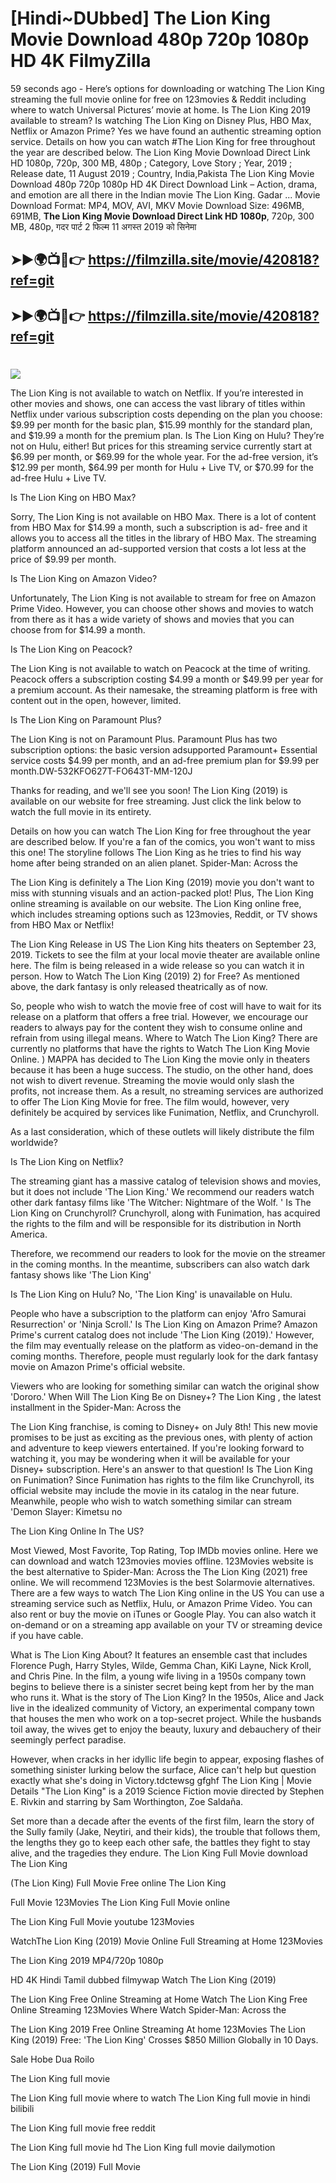 # [Hindi~DUbbed] The Lion King Movie Download 480p 720p 1080p HD 4K FilmyZilla


59 seconds ago - Here’s options for downloading or watching The Lion King streaming the full movie online for free on 123movies & Reddit including where to watch Universal Pictures’ movie at home. Is The Lion King 2019 available to stream? Is watching The Lion King on Disney Plus, HBO Max, Netflix or Amazon Prime? Yes we have found an authentic streaming option service. Details on how you can watch #The Lion King for free throughout the year are described below. The Lion King Movie Download Direct Link HD 1080p, 720p, 300 MB, 480p ; Category, Love Story ; Year, 2019 ; Release date, 11 August 2019 ; Country, India,Pakista The Lion King Movie Download 480p 720p 1080p HD 4K Direct Download Link – Action, drama, and emotion are all there in the Indian movie The Lion King. Gadar ...
Movie Download Format: MP4, MOV, AVI, MKV
Movie Download Size: 496MB, 691MB, **The Lion King Movie Download Direct Link HD 1080p**, 720p, 300 MB, 480p, गदर पार्ट 2 फिल्म 11 अगस्त 2019 को सिनेमा

## ➤►🌍📺📱👉   https://filmzilla.site/movie/420818?ref=git

## ➤►🌍📺📱👉   https://filmzilla.site/movie/420818?ref=git

#

<img src="https://image.tmdb.org/t/p/w780//1TUg5pO1VZ4B0Q1amk3OlXvlpXV.jpg" />

The Lion King is not available to watch on Netflix. If you’re interested in other movies and shows, one can access the vast library of titles within Netflix under various subscription costs depending on the plan you choose: $9.99 per month for the basic plan, $15.99 monthly for the standard plan, and $19.99 a month for the premium plan. Is The Lion King on Hulu? They’re not on Hulu, either! But prices for this streaming service currently start at $6.99 per month, or $69.99 for the whole year. For the ad-free version, it’s $12.99 per month, $64.99 per month for Hulu + Live TV, or $70.99 for the ad-free Hulu + Live TV.

Is The Lion King on HBO Max?

Sorry, The Lion King is not available on HBO Max. There is a lot of content from HBO Max for $14.99 a month, such a subscription is ad- free and it allows you to access all the titles in the library of HBO Max. The streaming platform announced an ad-supported version that costs a lot less at the price of $9.99 per month.

Is The Lion King on Amazon Video?

Unfortunately, The Lion King is not available to stream for free on Amazon Prime Video. However, you can choose other shows and movies to watch from there as it has a wide variety of shows and movies that you can choose from for $14.99 a month.

Is The Lion King on Peacock?

The Lion King is not available to watch on Peacock at the time of writing. Peacock offers a subscription costing $4.99 a month or $49.99 per year for a premium account. As their namesake, the streaming platform is free with content out in the open, however, limited.

Is The Lion King on Paramount Plus?

The Lion King is not on Paramount Plus. Paramount Plus has two subscription options: the basic version adsupported Paramount+ Essential service costs $4.99 per month, and an ad-free premium plan for $9.99 per month.DW-532KFO627T-FO643T-MM-120J

Thanks for reading, and we'll see you soon! The Lion King (2019) is available on our website for free streaming. Just click the link below to watch the full movie in its entirety.

Details on how you can watch The Lion King for free throughout the year are described below. If you're a fan of the comics, you won't want to miss this one! The storyline follows The Lion King as he tries to find his way home after being stranded on an alien planet. Spider-Man: Across the

The Lion King is definitely a The Lion King (2019) movie you don't want to miss with stunning visuals and an action-packed plot! Plus, The Lion King online streaming is available on our website. The Lion King online free, which includes streaming options such as 123movies, Reddit, or TV shows from HBO Max or Netflix!

The Lion King Release in US The Lion King hits theaters on September 23, 2019. Tickets to see the film at your local movie theater are available online here. The film is being released in a wide release so you can watch it in person. How to Watch The Lion King (2019) 2) for Free? As mentioned above, the dark fantasy is only released theatrically as of now.

So, people who wish to watch the movie free of cost will have to wait for its release on a platform that offers a free trial. However, we encourage our readers to always pay for the content they wish to consume online and refrain from using illegal means. Where to Watch The Lion King? There are currently no platforms that have the rights to Watch The Lion King Movie Online. ) MAPPA has decided to The Lion King the movie only in theaters because it has been a huge success. The studio, on the other hand, does not wish to divert revenue. Streaming the movie would only slash the profits, not increase them. As a result, no streaming services are authorized to offer The Lion King Movie for free. The film would, however, very definitely be acquired by services like Funimation, Netflix, and Crunchyroll.

As a last consideration, which of these outlets will likely distribute the film worldwide?

Is The Lion King on Netflix?

The streaming giant has a massive catalog of television shows and movies, but it does not include 'The Lion King.' We recommend our readers watch other dark fantasy films like 'The Witcher: Nightmare of the Wolf. ' Is The Lion King on Crunchyroll? Crunchyroll, along with Funimation, has acquired the rights to the film and will be responsible for its distribution in North America.

Therefore, we recommend our readers to look for the movie on the streamer in the coming months. In the meantime, subscribers can also watch dark fantasy shows like 'The Lion King'

Is The Lion King on Hulu? No, 'The Lion King' is unavailable on Hulu.

People who have a subscription to the platform can enjoy 'Afro Samurai Resurrection' or 'Ninja Scroll.' Is The Lion King on Amazon Prime? Amazon Prime's current catalog does not include 'The Lion King (2019).' However, the film may eventually release on the platform as video-on-demand in the coming months. Therefore, people must regularly look for the dark fantasy movie on Amazon Prime's official website.

Viewers who are looking for something similar can watch the original show 'Dororo.' When Will The Lion King Be on Disney+? The Lion King , the latest installment in the Spider-Man: Across the

The Lion King franchise, is coming to Disney+ on July 8th! This new movie promises to be just as exciting as the previous ones, with plenty of action and adventure to keep viewers entertained. If you're looking forward to watching it, you may be wondering when it will be available for your Disney+ subscription. Here's an answer to that question! Is The Lion King on Funimation? Since Funimation has rights to the film like Crunchyroll, its official website may include the movie in its catalog in the near future. Meanwhile, people who wish to watch something similar can stream 'Demon Slayer: Kimetsu no

The Lion King Online In The US?

Most Viewed, Most Favorite, Top Rating, Top IMDb movies online. Here we can download and watch 123movies movies offline. 123Movies website is the best alternative to Spider-Man: Across the The Lion King (2021) free online. We will recommend 123Movies is the best Solarmovie alternatives. There are a few ways to watch The Lion King online in the US You can use a streaming service such as Netflix, Hulu, or Amazon Prime Video. You can also rent or buy the movie on iTunes or Google Play. You can also watch it on-demand or on a streaming app available on your TV or streaming device if you have cable.

What is The Lion King About? It features an ensemble cast that includes Florence Pugh, Harry Styles, Wilde, Gemma Chan, KiKi Layne, Nick Kroll, and Chris Pine. In the film, a young wife living in a 1950s company town begins to believe there is a sinister secret being kept from her by the man who runs it. What is the story of The Lion King? In the 1950s, Alice and Jack live in the idealized community of Victory, an experimental company town that houses the men who work on a top-secret project. While the husbands toil away, the wives get to enjoy the beauty, luxury and debauchery of their seemingly perfect paradise.

However, when cracks in her idyllic life begin to appear, exposing flashes of something sinister lurking below the surface, Alice can't help but question exactly what she's doing in Victory.tdctewsg gfghf The Lion King | Movie Details "The Lion King" is a 2019 Science Fiction movie directed by Stephen E. Rivkin and starring by Sam Worthington, Zoe Saldaña.

Set more than a decade after the events of the first film, learn the story of the Sully family (Jake, Neytiri, and their kids), the trouble that follows them, the lengths they go to keep each other safe, the battles they fight to stay alive, and the tragedies they endure. The Lion King Full Movie download The Lion King

(The Lion King) Full Movie Free online The Lion King

Full Movie 123Movies The Lion King Full Movie online

The Lion King Full Movie youtube 123Movies

WatchThe Lion King (2019) Movie Online Full Streaming at Home 123Movies

The Lion King 2019 MP4/720p 1080p

HD 4K Hindi Tamil dubbed filmywap Watch The Lion King (2019)

The Lion King Free Online Streaming at Home Watch The Lion King Free Online Streaming 123Movies Where Watch Spider-Man: Across the

The Lion King 2019 Free Online Streaming At home 123Movies The Lion King (2019) Free: 'The Lion King' Crosses $850 Million Globally in 10 Days.

Sale Hobe Dua Roilo

The Lion King full movie

The Lion King full movie where to watch The Lion King full movie in hindi bilibili

The Lion King full movie free reddit

The Lion King full movie hd The Lion King full movie dailymotion

The Lion King (2019) Full Movie
